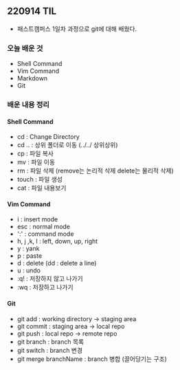 ## 220914 TIL
- 패스트캠퍼스 1일차 과정으로 git에 대해 배웠다.

### 오늘 배운 것
- Shell Command
- Vim Command
- Markdown
- Git

### 배운 내용 정리

#### Shell Command
- cd : Change Directory
- cd .. : 상위 폴더로 이동 (../../ 상위상위)
- cp : 파일 복사
- mv : 파일 이동
- rm : 파일 삭제 (remove는 논리적 삭제 delete는 물리적 삭제)
- touch : 파일 생성
- cat : 파일 내용보기

#### Vim Command
- i : insert mode
- esc : normal mode
- ':' : command mode
- h, j ,k, l : left, down, up, right
- y : yank
- p : paste
- d : delete (dd : delete a line)
- u : undo
- :q! : 저장하지 않고 나가기
- :wq : 저장하고 나가기

#### Git
- git add : working directory -> staging area 
- git commit : staging area -> local repo
- git push : local repo -> remote repo
- git branch : branch 목록
- git switch : branch 변경
- git merge branchName : branch 병합 (끌어당기는 구조)

